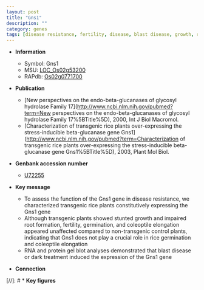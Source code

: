 ```yaml
---
layout: post
title: "Gns1"
description: ""
category: genes
tags: [disease resistance, fertility, disease, blast disease, growth, root, blast]
---
```


* **Information**  
    + Symbol: Gns1  
    + MSU: [LOC_Os02g53200](http://rice.uga.edu/cgi-bin/ORF_infopage.cgi?orf=LOC_Os02g53200)  
    + RAPdb: [Os02g0771700](https://rapdb.dna.affrc.go.jp/locus/?name=Os02g0771700)  

* **Publication**  
    + [New perspectives on the endo-beta-glucanases of glycosyl hydrolase Family 17](http://www.ncbi.nlm.nih.gov/pubmed?term=New perspectives on the endo-beta-glucanases of glycosyl hydrolase Family 17%5BTitle%5D), 2000, Int J Biol Macromol.
    + [Characterization of transgenic rice plants over-expressing the stress-inducible beta-glucanase gene Gns1](http://www.ncbi.nlm.nih.gov/pubmed?term=Characterization of transgenic rice plants over-expressing the stress-inducible beta-glucanase gene Gns1%5BTitle%5D), 2003, Plant Mol Biol.

* **Genbank accession number**  
    + [U72255](http://www.ncbi.nlm.nih.gov/nuccore/U72255)

* **Key message**  
    + To assess the function of the Gns1 gene in disease resistance, we characterized transgenic rice plants constitutively expressing the Gns1 gene
    + Although transgenic plants showed stunted growth and impaired root formation, fertility, germination, and coleoptile elongation appeared unaffected compared to non-transgenic control plants, indicating that Gns1 does not play a crucial role in rice germination and coleoptile elongation
    + RNA and protein gel blot analyses demonstrated that blast disease or dark treatment induced the expression of the Gns1 gene

* **Connection**  

[//]: # * **Key figures**  


